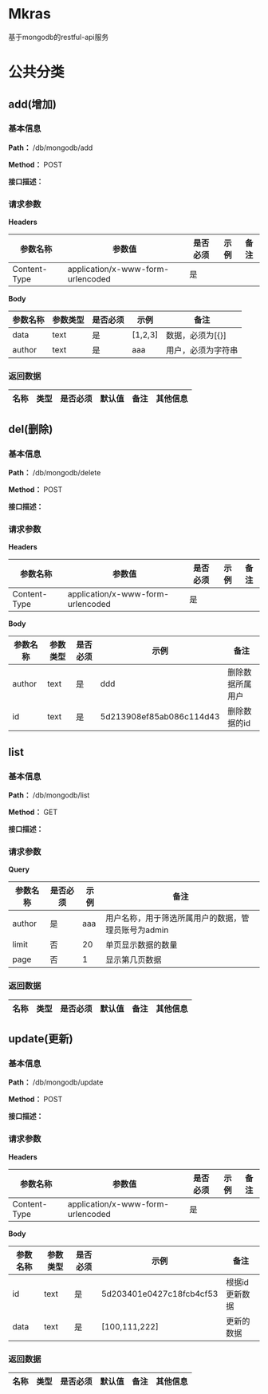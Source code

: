 
 <h1 class="curproject-name"> Mkras </h1> 
 基于mongodb的restful-api服务


# 公共分类

## add(增加)
<a id=add(增加)> </a>
### 基本信息

**Path：** /db/mongodb/add

**Method：** POST

**接口描述：**


### 请求参数
**Headers**

| 参数名称  | 参数值  |  是否必须 | 示例  | 备注  |
| ------------ | ------------ | ------------ | ------------ | ------------ |
| Content-Type  |  application/x-www-form-urlencoded | 是  |   |   |
**Body**

| 参数名称  | 参数类型  |  是否必须 | 示例  | 备注  |
| ------------ | ------------ | ------------ | ------------ | ------------ |
| data | text  |  是 |  [1,2,3]  |  数据，必须为[{}] |
| author | text  |  是 |  aaa  |  用户，必须为字符串 |



### 返回数据

<table>
  <thead class="ant-table-thead">
    <tr>
      <th key=name>名称</th><th key=type>类型</th><th key=required>是否必须</th><th key=default>默认值</th><th key=desc>备注</th><th key=sub>其他信息</th>
    </tr>
  </thead><tbody className="ant-table-tbody">
               </tbody>
              </table>
            
## del(删除)
<a id=del(删除)> </a>
### 基本信息

**Path：** /db/mongodb/delete

**Method：** POST

**接口描述：**


### 请求参数
**Headers**

| 参数名称  | 参数值  |  是否必须 | 示例  | 备注  |
| ------------ | ------------ | ------------ | ------------ | ------------ |
| Content-Type  |  application/x-www-form-urlencoded | 是  |   |   |
**Body**

| 参数名称  | 参数类型  |  是否必须 | 示例  | 备注  |
| ------------ | ------------ | ------------ | ------------ | ------------ |
| author | text  |  是 |  ddd  |  删除数据所属用户 |
| id | text  |  是 |  5d213908ef85ab086c114d43  |  删除数据的id |



## list
<a id=list> </a>
### 基本信息

**Path：** /db/mongodb/list

**Method：** GET

**接口描述：**


### 请求参数
**Query**

| 参数名称  |  是否必须 | 示例  | 备注  |
| ------------ | ------------ | ------------ | ------------ |
| author | 是  |  aaa |  用户名称，用于筛选所属用户的数据，管理员账号为admin |
| limit | 否  |  20 |  单页显示数据的数量 |
| page | 否  |  1 |  显示第几页数据 |

### 返回数据

<table>
  <thead class="ant-table-thead">
    <tr>
      <th key=name>名称</th><th key=type>类型</th><th key=required>是否必须</th><th key=default>默认值</th><th key=desc>备注</th><th key=sub>其他信息</th>
    </tr>
  </thead><tbody className="ant-table-tbody">
               </tbody>
              </table>
            
## update(更新)
<a id=update(更新)> </a>
### 基本信息

**Path：** /db/mongodb/update

**Method：** POST

**接口描述：**


### 请求参数
**Headers**

| 参数名称  | 参数值  |  是否必须 | 示例  | 备注  |
| ------------ | ------------ | ------------ | ------------ | ------------ |
| Content-Type  |  application/x-www-form-urlencoded | 是  |   |   |
**Body**

| 参数名称  | 参数类型  |  是否必须 | 示例  | 备注  |
| ------------ | ------------ | ------------ | ------------ | ------------ |
| id | text  |  是 |  5d203401e0427c18fcb4cf53  |  根据id更新数据 |
| data | text  |  是 |  [100,111,222]  |  更新的数据 |



### 返回数据

<table>
  <thead class="ant-table-thead">
    <tr>
      <th key=name>名称</th><th key=type>类型</th><th key=required>是否必须</th><th key=default>默认值</th><th key=desc>备注</th><th key=sub>其他信息</th>
    </tr>
  </thead><tbody className="ant-table-tbody">
               </tbody>
              </table>
            
